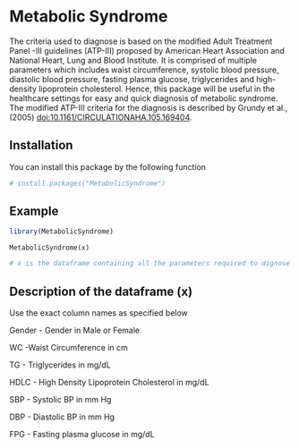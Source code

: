 
<!-- README.md is generated from README.Rmd. Please edit that file -->

# Metabolic Syndrome

<!-- badges: start -->
<!-- badges: end -->

The criteria used to diagnose is based on the modified Adult Treatment
Panel -III guidelines (ATP-III) proposed by American Heart Association
and National Heart, Lung and Blood Institute. It is comprised of
multiple parameters which includes waist circumference, systolic blood
pressure, diastolic blood pressure, fasting plasma glucose,
triglycerides and high-density lipoprotein cholesterol. Hence, this
package will be useful in the healthcare settings for easy and quick
diagnosis of metabolic syndrome. The modified ATP-III criteria for the
diagnosis is described by Grundy et al., (2005)
<doi:10.1161/CIRCULATIONAHA.105.169404>.

## Installation

You can install this package by the following function

``` r
# install.packages("MetabolicSyndrome")
```

## Example

``` r
library(MetabolicSyndrome)
```

    MetabolicSyndrome(x)

``` r
# x is the dataframe containing all the parameters required to dignose metabolic syndrome.
```

## Description of the dataframe (x)

Use the exact column names as specified below

Gender - Gender in Male or Female

WC -Waist Circumference in cm

TG - Triglycerides in mg/dL

HDLC - High Density Lipoprotein Cholesterol in mg/dL

SBP - Systolic BP in mm Hg

DBP - Diastolic BP in mm Hg

FPG - Fasting plasma glucose in mg/dL
